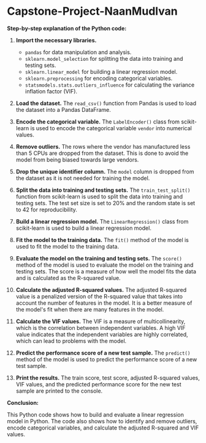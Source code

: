 # Capstone-Project-NaanMudlvan

**Step-by-step explanation of the Python code:**

1. **Import the necessary libraries.**
    * `pandas` for data manipulation and analysis.
    * `sklearn.model_selection` for splitting the data into training and testing sets.
    * `sklearn.linear_model` for building a linear regression model.
    * `sklearn.preprocessing` for encoding categorical variables.
    * `statsmodels.stats.outliers_influence` for calculating the variance inflation factor (VIF).

2. **Load the dataset.**
    The `read_csv()` function from Pandas is used to load the dataset into a Pandas DataFrame.

3. **Encode the categorical variable.**
    The `LabelEncoder()` class from scikit-learn is used to encode the categorical variable `vendor` into numerical values.

4. **Remove outliers.**
    The rows where the vendor has manufactured less than 5 CPUs are dropped from the dataset. This is done to avoid the model from being biased towards large vendors.

5. **Drop the unique identifier column.**
    The `model` column is dropped from the dataset as it is not needed for training the model.

6. **Split the data into training and testing sets.**
    The `train_test_split()` function from scikit-learn is used to split the data into training and testing sets. The test set size is set to 20% and the random state is set to 42 for reproducibility.

7. **Build a linear regression model.**
    The `LinearRegression()` class from scikit-learn is used to build a linear regression model.

8. **Fit the model to the training data.**
    The `fit()` method of the model is used to fit the model to the training data.

9. **Evaluate the model on the training and testing sets.**
    The `score()` method of the model is used to evaluate the model on the training and testing sets. The score is a measure of how well the model fits the data and is calculated as the R-squared value.

10. **Calculate the adjusted R-squared values.**
    The adjusted R-squared value is a penalized version of the R-squared value that takes into account the number of features in the model. It is a better measure of the model's fit when there are many features in the model.

11. **Calculate the VIF values.**
    The VIF is a measure of multicollinearity, which is the correlation between independent variables. A high VIF value indicates that the independent variables are highly correlated, which can lead to problems with the model.

12. **Predict the performance score of a new test sample.**
    The `predict()` method of the model is used to predict the performance score of a new test sample.

13. **Print the results.**
    The train score, test score, adjusted R-squared values, VIF values, and the predicted performance score for the new test sample are printed to the console.

**Conclusion:**

This Python code shows how to build and evaluate a linear regression model in Python. The code also shows how to identify and remove outliers, encode categorical variables, and calculate the adjusted R-squared and VIF values.
